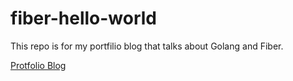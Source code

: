 # fiber-hello-world
This repo is for my portfilio blog that talks about Golang and Fiber.

[Protfolio Blog](https://bgtech.pro/posts/frameworks-fiber-express-except-for-golang/ "Fiber-Golang")
